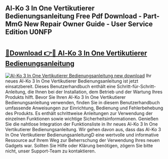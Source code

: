## Al-Ko 3 In One Vertikutierer Bedienungsanleitung Free Pdf Download - Part-MmG New Repair Owner Guide - User Service Edition U0NFP

# <h2><a href="http://df2wgi.blite.top/?on=Al-Ko+3+In+One+Vertikutierer+Bedienungsanleitung">🔗Download 👉🔴 Al-Ko 3 In One Vertikutierer Bedienungsanleitung</a></h2>

[![Al-Ko 3 In One Vertikutierer Bedienungsanleitung new download](https://i.imgur.com/lujVjoI.png)](http://df2wgi.blite.top/?on=Al-Ko+3+In+One+Vertikutierer+Bedienungsanleitung)
Ihr neues Al-Ko 3 In One Vertikutierer Bedienungsanleitung ist jetzt einsatzbereit. Dieses Benutzerhandbuch enthält eine Schritt-für-Schritt-Anleitung, die Ihnen bei der Installation, dem Betrieb und der Wartung Ihres Produkts hilft. Bevor Sie Ihren Al-Ko 3 In One Vertikutierer Bedienungsanleitung verwenden, finden Sie in diesem Benutzerhandbuch umfassende Anweisungen zur Einrichtung, Bedienung und Fehlerbehebung des Produkts. Es enthält schrittweise Anleitungen zur Verwendung der einzelnen Funktionen sowie wichtige Sicherheitsinformationen. Genießen Sie die nahtlose Integration der Funktionsliste in Ihr neues Al-Ko 3 In One Vertikutierer Bedienungsanleitung. Wir gehen davon aus, dass das Al-Ko 3 In One Vertikutierer BedienungsanleitungD eine wertvolle und informative Ressource auf Ihrem Weg zur Beherrschung der Verwendung Ihres neuen Gadgets war. Sollten Sie Hilfe oder Klärung benötigen, zögern Sie bitte nicht, unser Support-Team zu kontaktieren.
